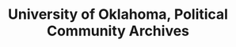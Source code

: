 ---
layout: repo
title: "University of Oklahoma, Political Community Archives"
id: 24993
permalink: repos/24993/
---